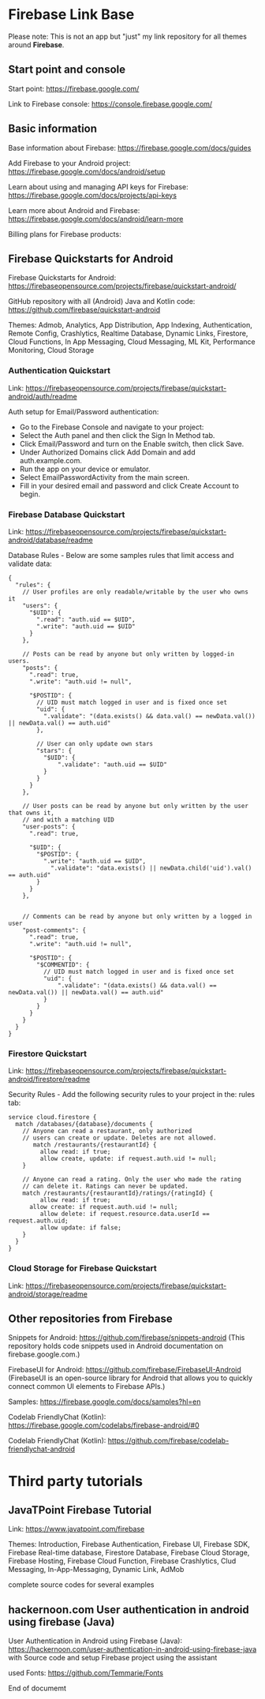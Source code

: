 # Firebase Link Base

Please note: This is not an app but "just" my link repository for all themes around **Firebase**.

## Start point and console

Start point: https://firebase.google.com/

Link to Firebase console: https://console.firebase.google.com/

## Basic information

Base information about Firebase: https://firebase.google.com/docs/guides

Add Firebase to your Android project: https://firebase.google.com/docs/android/setup

Learn about using and managing API keys for Firebase: https://firebase.google.com/docs/projects/api-keys

Learn more about Android and Firebase: https://firebase.google.com/docs/android/learn-more

Billing plans for Firebase products: 

## Firebase Quickstarts for Android

Firebase Quickstarts for Android: https://firebaseopensource.com/projects/firebase/quickstart-android/

GitHub repository with all (Android) Java and Kotlin code: https://github.com/firebase/quickstart-android

Themes: Admob, Analytics, App Distribution, App Indexing, Authentication, Remote Config, Crashlytics, 
Realtime Database, Dynamic Links, Firestore, Cloud Functions, In App Messaging, Cloud Messaging, 
ML Kit, Performance Monitoring, Cloud Storage

### Authentication Quickstart

Link: https://firebaseopensource.com/projects/firebase/quickstart-android/auth/readme

Auth setup for Email/Password authentication: 
- Go to the Firebase Console and navigate to your project:
- Select the Auth panel and then click the Sign In Method tab.
- Click Email/Password and turn on the Enable switch, then click Save.
- Under Authorized Domains click Add Domain and add auth.example.com.
- Run the app on your device or emulator.
- Select EmailPasswordActivity from the main screen.
- Fill in your desired email and password and click Create Account to begin.

### Firebase Database Quickstart

Link: https://firebaseopensource.com/projects/firebase/quickstart-android/database/readme

Database Rules - Below are some samples rules that limit access and validate data:
```plaintext
{
  "rules": {
    // User profiles are only readable/writable by the user who owns it
    "users": {
      "$UID": {
        ".read": "auth.uid == $UID",
        ".write": "auth.uid == $UID"
      }
    },

    // Posts can be read by anyone but only written by logged-in users.
    "posts": {
      ".read": true,
      ".write": "auth.uid != null",

      "$POSTID": {
        // UID must match logged in user and is fixed once set
        "uid": {
          ".validate": "(data.exists() && data.val() == newData.val()) || newData.val() == auth.uid"
        },

        // User can only update own stars
        "stars": {
          "$UID": {
              ".validate": "auth.uid == $UID"
          }
        }
      }
    },

    // User posts can be read by anyone but only written by the user that owns it,
    // and with a matching UID
    "user-posts": {
      ".read": true,

      "$UID": {
        "$POSTID": {
          ".write": "auth.uid == $UID",
            ".validate": "data.exists() || newData.child('uid').val() == auth.uid"
        }
      }
    },


    // Comments can be read by anyone but only written by a logged in user
    "post-comments": {
      ".read": true,
      ".write": "auth.uid != null",

      "$POSTID": {
        "$COMMENTID": {
          // UID must match logged in user and is fixed once set
          "uid": {
              ".validate": "(data.exists() && data.val() == newData.val()) || newData.val() == auth.uid"
          }
        }
      }
    }
  }
}
```

### Firestore Quickstart

Link: https://firebaseopensource.com/projects/firebase/quickstart-android/firestore/readme

Security Rules - Add the following security rules to your project in the: rules tab:

```plaintext
service cloud.firestore {  
  match /databases/{database}/documents {
    // Anyone can read a restaurant, only authorized
    // users can create or update. Deletes are not allowed.
       match /restaurants/{restaurantId} {
         allow read: if true;
         allow create, update: if request.auth.uid != null;
    }

    // Anyone can read a rating. Only the user who made the rating
    // can delete it. Ratings can never be updated.
    match /restaurants/{restaurantId}/ratings/{ratingId} {
         allow read: if true;
      allow create: if request.auth.uid != null;
         allow delete: if request.resource.data.userId == request.auth.uid;
         allow update: if false;
    }
  }
}
```

### Cloud Storage for Firebase Quickstart

Link: https://firebaseopensource.com/projects/firebase/quickstart-android/storage/readme

## Other repositories from Firebase

Snippets for Android: https://github.com/firebase/snippets-android
(This repository holds code snippets used in Android documentation on firebase.google.com.)

FirebaseUI for Android: https://github.com/firebase/FirebaseUI-Android
(FirebaseUI is an open-source library for Android that allows you to quickly connect common UI elements to Firebase APIs.)

Samples: https://firebase.google.com/docs/samples?hl=en

Codelab FriendlyChat (Kotlin): https://firebase.google.com/codelabs/firebase-android/#0

Codelab FriendlyChat (Kotlin): https://github.com/firebase/codelab-friendlychat-android

# Third party tutorials

## JavaTPoint Firebase Tutorial

Link: https://www.javatpoint.com/firebase

Themes: Introduction, Firebase Authentication, Firebase UI, Firebase SDK, Firebase Real-time database, Firestore Database, 
Firebase Cloud Storage, Firebase Hosting, Firebase Cloud Function, Firebase Crashlytics, Clud Messaging, In-App-Messaging, 
Dynamic Link, AdMob

complete source codes for several examples

## hackernoon.com User authentication in android using firebase (Java)

User Authentication in Android using Firebase (Java): https://hackernoon.com/user-authentication-in-android-using-firebase-java 
with Source code and setup Firebase project using the assistant

used Fonts: https://github.com/Temmarie/Fonts



End of documemt
